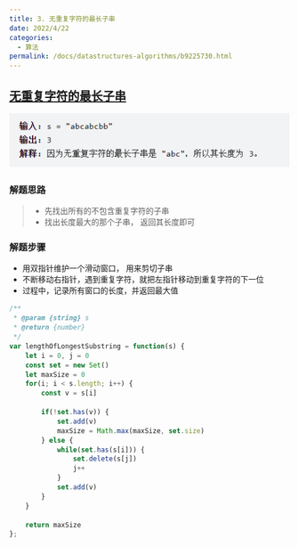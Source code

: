 ```yaml
---
title: 3. 无重复字符的最长子串
date: 2022/4/22
categories:
  - 算法
permalink: /docs/datastructures-algorithms/b9225730.html
---
```

## [无重复字符的最长子串](https://leetcode.cn/problems/longest-substring-without-repeating-characters/)

![image-20220723205853147](https://raw.githubusercontent.com/sixgodsama/tz/main/public/202207232058180.png)

### 解题思路

> - 先找出所有的不包含重复字符的子串
> - 找出长度最大的那个子串， 返回其长度即可

### 解题步骤

- 用双指针维护一个滑动窗口， 用来剪切子串
- 不断移动右指针，遇到重复字符，就把左指针移动到重复字符的下一位
- 过程中，记录所有窗口的长度，并返回最大值

```js
/**
 * @param {string} s
 * @return {number}
 */
var lengthOfLongestSubstring = function(s) {
    let i = 0, j = 0
    const set = new Set()
    let maxSize = 0
    for(i; i < s.length; i++) {
        const v = s[i]

        if(!set.has(v)) {
            set.add(v)
            maxSize = Math.max(maxSize, set.size)
        } else {
            while(set.has(s[i])) {
                set.delete(s[j])
                j++
            }
            set.add(v)
        }
    }

    return maxSize
};
